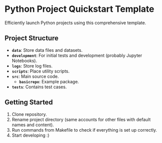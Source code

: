 # Python Project Quickstart Template

Efficiently launch Python projects using this comprehensive template.

## Project Structure

- **`data`**: Store data files and datasets.
- **`development`**: For initial tests and development (probably Jupyter Notebooks).
- **`logs`**: Store log files.
- **`scripts`**: Place utility scripts.
- **`src`**: Main source code.
  - **`basicrepo`**: Example package.
- **`tests`**: Contains test cases.

## Getting Started

1. Clone repository.
2. Rename project directory (same accounts for other files with default names and content).
4. Run commands from Makefile to check if everything is set up correctly.
5. Start developing :)

